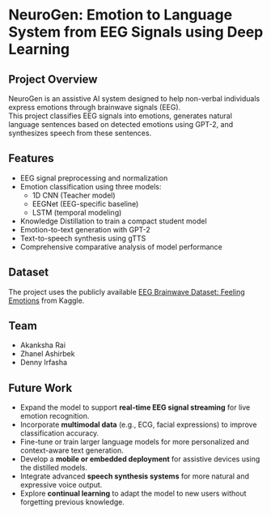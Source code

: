 # NeuroGen: Emotion to Language System from EEG Signals using Deep Learning

## Project Overview

NeuroGen is an assistive AI system designed to help non-verbal individuals express emotions through brainwave signals (EEG).  
This project classifies EEG signals into emotions, generates natural language sentences based on detected emotions using GPT-2, and synthesizes speech from these sentences.

## Features

- EEG signal preprocessing and normalization  
- Emotion classification using three models:
  - 1D CNN (Teacher model)  
  - EEGNet (EEG-specific baseline)  
  - LSTM (temporal modeling)  
- Knowledge Distillation to train a compact student model  
- Emotion-to-text generation with GPT-2  
- Text-to-speech synthesis using gTTS  
- Comprehensive comparative analysis of model performance  

## Dataset

The project uses the publicly available [EEG Brainwave Dataset: Feeling Emotions](https://www.kaggle.com/datasets/birdy654/eeg-brainwave-dataset-feeling-emotions) from Kaggle.

## Team

- Akanksha Rai
- Zhanel Ashirbek
- Denny Irfasha

## Future Work

- Expand the model to support **real-time EEG signal streaming** for live emotion recognition.  
- Incorporate **multimodal data** (e.g., ECG, facial expressions) to improve classification accuracy.  
- Fine-tune or train larger language models for more personalized and context-aware text generation.  
- Develop a **mobile or embedded deployment** for assistive devices using the distilled models.  
- Integrate advanced **speech synthesis systems** for more natural and expressive voice output.  
- Explore **continual learning** to adapt the model to new users without forgetting previous knowledge.
